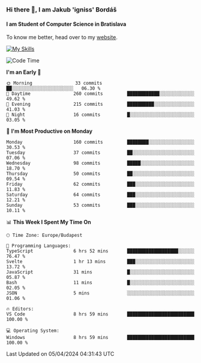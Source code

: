 ### Hi there 👋, I am Jakub 'igniss' Bordáš

#### I am Student of Computer Science in Bratislava
To know me better, head over to my [website](https://bordas.sk).

[![My Skills](https://skillicons.dev/icons?i=js,html,css,figma,svelte,java,kotlin,python,postgresql,typescript,nest,nodejs)](https://bordas.sk)


<!--START_SECTION:waka-->
![Code Time](http://img.shields.io/badge/Code%20Time-1%2C458%20hrs%2051%20mins-blue)

**I'm an Early 🐤** 

```text
🌞 Morning                33 commits          ██░░░░░░░░░░░░░░░░░░░░░░░   06.30 % 
🌆 Daytime                260 commits         ████████████░░░░░░░░░░░░░   49.62 % 
🌃 Evening                215 commits         ██████████░░░░░░░░░░░░░░░   41.03 % 
🌙 Night                  16 commits          █░░░░░░░░░░░░░░░░░░░░░░░░   03.05 % 
```
📅 **I'm Most Productive on Monday** 

```text
Monday                   160 commits         ████████░░░░░░░░░░░░░░░░░   30.53 % 
Tuesday                  37 commits          ██░░░░░░░░░░░░░░░░░░░░░░░   07.06 % 
Wednesday                98 commits          █████░░░░░░░░░░░░░░░░░░░░   18.70 % 
Thursday                 50 commits          ██░░░░░░░░░░░░░░░░░░░░░░░   09.54 % 
Friday                   62 commits          ███░░░░░░░░░░░░░░░░░░░░░░   11.83 % 
Saturday                 64 commits          ███░░░░░░░░░░░░░░░░░░░░░░   12.21 % 
Sunday                   53 commits          ███░░░░░░░░░░░░░░░░░░░░░░   10.11 % 
```


📊 **This Week I Spent My Time On** 

```text
🕑︎ Time Zone: Europe/Budapest

💬 Programming Languages: 
TypeScript               6 hrs 52 mins       ███████████████████░░░░░░   76.47 % 
Svelte                   1 hr 13 mins        ███░░░░░░░░░░░░░░░░░░░░░░   13.72 % 
JavaScript               31 mins             █░░░░░░░░░░░░░░░░░░░░░░░░   05.87 % 
Bash                     11 mins             █░░░░░░░░░░░░░░░░░░░░░░░░   02.05 % 
JSON                     5 mins              ░░░░░░░░░░░░░░░░░░░░░░░░░   01.06 % 

🔥 Editors: 
VS Code                  8 hrs 59 mins       █████████████████████████   100.00 % 

💻 Operating System: 
Windows                  8 hrs 59 mins       █████████████████████████   100.00 % 
```


 Last Updated on 05/04/2024 04:31:43 UTC
<!--END_SECTION:waka-->
